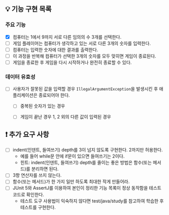 ## 💡 기능 구현 목록

### 주요 기능

- [x] 컴퓨터는 1에서 9까지 서로 다른 임의의 수 3개를 선택한다.
- [ ] 게임 플레이어는 컴퓨터가 생각하고 있는 서로 다른 3개의 숫자를 입력한다.
- [ ] 컴퓨터는 입력한 숫자에 대한 결과를 출력한다.
- [ ] 이 과정을 반복해 컴퓨터가 선택한 3개의 숫자를 모두 맞히면 게임이 종료된다.
- [ ] 게임을 종료한 후 게임을 다시 시작하거나 완전히 종료할 수 있다.

### 데이터 유효성

- [ ] 사용자가 잘못된 값을 입력할 경우 `IllegalArgumentException`을 발생시킨 후 애플리케이션은 종료되어야 한다.
    - [ ] 중복된 숫자가 있는 경우
    - [ ] 게임이 끝난 경우 1, 2 외의 다른 값이 입력된 경우


## ❗️ 추가 요구 사항
- [ ] indent(인덴트, 들여쓰기) depth를 3이 넘지 않도록 구현한다. 2까지만 허용한다. 
  - 예를 들어 while문 안에 if문이 있으면 들여쓰기는 2이다.
  - 힌트: indent(인덴트, 들여쓰기) depth를 줄이는 좋은 방법은 함수(또는 메서드)를 분리하면 된다. 
- [ ] 3항 연산자를 쓰지 않는다.
- [ ] 함수(또는 메서드)가 한 가지 일만 하도록 최대한 작게 만들어라. 
- [ ] JUnit 5와 AssertJ를 이용하여 본인이 정리한 기능 목록이 정상 동작함을 테스트 코드로 확인한다.
  - 테스트 도구 사용법이 익숙하지 않다면 test/java/study를 참고하여 학습한 후 테스트를 구현한다.
